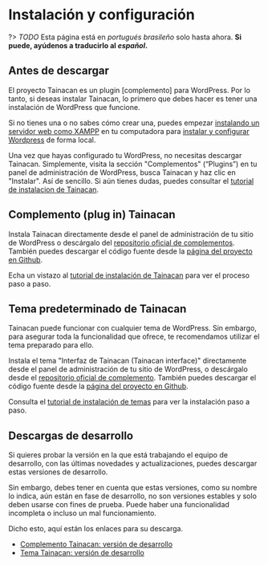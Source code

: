 # Instalación y configuración

?> _TODO_ Esta página está en _portugués brasileño_ solo hasta ahora. **Si puede, ayúdenos a traducirlo al _español_.**

## Antes de descargar

El proyecto Tainacan es un plugin [complemento] para WordPress. Por lo tanto, si deseas instalar Tainacan, lo primero que debes hacer es tener una instalación de WordPress que funcione.

Si no tienes una o no sabes cómo crear una, puedes empezar [instalando un servidor web como XAMPP](/es-mx/xampp) en tu computadora para [instalar y configurar Wordpress](/es-mx/wordpress) de forma local.

Una vez que hayas configurado tu WordPress, no necesitas descargar Tainacan. Simplemente, visita la sección "Complementos" (“Plugins”) en tu panel de administración de WordPress, busca Tainacan y haz clic en "Instalar". Así de sencillo. Si aún tienes dudas, puedes consultar el [tutorial de instalacion de Tainacan](/es-mx/tainacan).

## Complemento (plug in) Tainacan 

Instala Tainacan directamente desde el panel de administración de tu sitio de WordPress o descárgalo del [repositorio oficial de complementos](https://wordpress.org/plugins/tainacan). También puedes descargar el código fuente desde la [página del proyecto en Github](https://github.com/tainacan/tainacan).

Echa un vistazo al [tutorial de instalación de Tainacan](/pt-br/tainacan#como-instalar-o-plugin-tainacan-no-wordpress) para ver el proceso paso a paso.

## Tema predeterminado de Tainacan 

Tainacan puede funcionar con cualquier tema de WordPress. Sin embargo, para asegurar toda la funcionalidad que ofrece, te recomendamos utilizar el tema preparado para ello.

Instala el tema "Interfaz de Tainacan (Tainacan interface)" directamente desde el panel de administración de tu sitio de WordPress, o descárgalo desde el [repositorio oficial de complemento](https://wordpress.org/themes/tainacan-interface). También puedes descargar el código fuente desde la [página del proyecto en Github](https://github.com/tainacan/tainacan-theme).

Consulta el [tutorial de instalación de temas](/es-mx/theme#tema) para ver la instalación paso a paso.

## Descargas de desarrollo 

Si quieres probar la versión en la que está trabajando el equipo de desarrollo, con las últimas novedades y actualizaciones, puedes descargar estas versiones de desarrollo.

Sin embargo, debes tener en cuenta que estas versiones, como su nombre lo indica, aún están en fase de desarrollo, no son versiones estables y solo deben usarse con fines de prueba. Puede haber una funcionalidad incompleta o incluso un mal funcionamiento.

Dicho esto, aquí están los enlaces para su descarga.

* [Complemento Tainacan: versión de desarrollo](https://tainacan.org/wp-content/uploads/nightly-builds/tainacan-nightly.zip)  
* [Tema Tainacan: versión de desarrollo](https://tainacan.org/wp-content/uploads/nightly-builds/tainacan-interface-nightly.zip)
